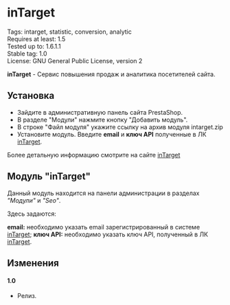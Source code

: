# inTarget

Tags: intarget, statistic, conversion, analytic  
Requires at least: 1.5  
Tested up to: 1.6.1.1  
Stable tag: 1.0  
License: GNU General Public License, version 2  

**inTarget** - Сервис повышения продаж и аналитика посетителей сайта.

## Установка

 - Зайдите в административную панель сайта PrestaShop.
 - В разделе "Модули" нажмите кнопку "Добавить модуль".
 - В строке "Файл модуля" укажите ссылку на архив модуля intarget.zip
 - Установите модуль. Введите **email** и **ключ API** полученные в ЛК [inTarget](https://intarget.ru).

Более детальную информацию смотрите на сайте [inTarget](https://intarget.ru)

## Модуль "inTarget"

Данный модуль находится на панели администрации в разделах *"Модули"* и *"Seo"*.

Здесь задаются:

**email:** необходимо указать email зарегистрированный в системе [inTarget](https://intarget.ru);
**ключ API:** необходимо указать ключ API, полученный в ЛК [inTarget](https://intarget.ru).

## Изменения

#### 1.0
 * Релиз.
